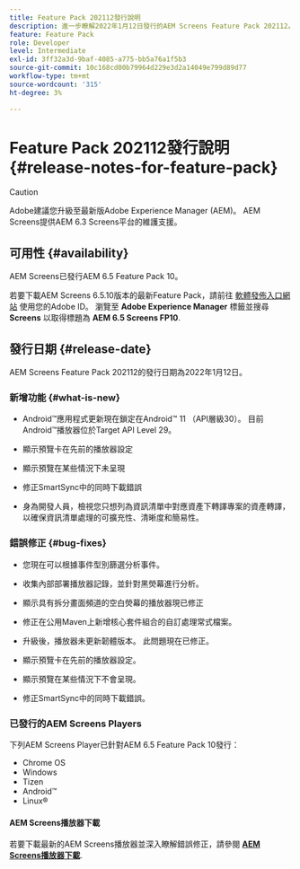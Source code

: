 ```yaml
---
title: Feature Pack 202112發行說明
description: 進一步瞭解2022年1月12日發行的AEM Screens Feature Pack 202112。
feature: Feature Pack
role: Developer
level: Intermediate
exl-id: 3ff32a3d-9baf-4085-a775-bb5a76a1f5b3
source-git-commit: 10c168cd00b79964d229e3d2a14049e799d89d77
workflow-type: tm+mt
source-wordcount: '315'
ht-degree: 3%

---
```


# Feature Pack 202112發行說明 {#release-notes-for-feature-pack}

>[!CAUTION]
>Adobe建議您升級至最新版Adobe Experience Manager (AEM)。 AEM Screens提供AEM 6.3 Screens平台的維護支援。

## 可用性 {#availability}

AEM Screens已發行AEM 6.5 Feature Pack 10。

若要下載AEM Screens 6.5.10版本的最新Feature Pack，請前往 [軟體發佈入口網站](https://experience.adobe.com/#/downloads/content/software-distribution/en/aem.html) 使用您的Adobe ID。 瀏覽至 **Adobe Experience Manager** 標籤並搜尋 **Screens** 以取得標題為 **AEM 6.5 Screens FP10**.

## 發行日期 {#release-date}

AEM Screens Feature Pack 202112的發行日期為2022年1月12日。

### 新增功能 {#what-is-new}

* Android™應用程式更新現在鎖定在Android™ 11 （API層級30）。 目前Android™播放器位於Target API Level 29。

* 顯示預覽卡在先前的播放器設定

* 顯示預覽在某些情況下未呈現

* 修正SmartSync中的同時下載錯誤

* 身為開發人員，檢視您只想列為資訊清單中對應資產下轉譯專案的資產轉譯，以確保資訊清單處理的可擴充性、清晰度和簡易性。

### 錯誤修正 {#bug-fixes}

* 您現在可以根據事件型別篩選分析事件。

* 收集內部部署播放器記錄，並針對黑熒幕進行分析。

* 顯示具有拆分畫面頻道的空白熒幕的播放器現已修正

* 修正在公用Maven上新增核心套件組合的自訂處理常式檔案。

* 升級後，播放器未更新韌體版本。 此問題現在已修正。

* 顯示預覽卡在先前的播放器設定。

* 顯示預覽在某些情況下不會呈現。

* 修正SmartSync中的同時下載錯誤。

### 已發行的AEM Screens Players

下列AEM Screens Player已針對AEM 6.5 Feature Pack 10發行：

* Chrome OS
* Windows
* Tizen
* Android™
* Linux®

#### AEM Screens播放器下載

若要下載最新的AEM Screens播放器並深入瞭解錯誤修正，請參閱 **[AEM Screens播放器下載](https://download.macromedia.com/screens/index.html)**.

